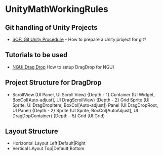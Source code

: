 # UnityMathWorkingRules

## Git handling of Unity Projects
* [SOF: Git Unity Procedure](https://stackoverflow.com/questions/21573405/how-to-prepare-a-unity-project-for-git) - How to prepare a Unity project for git? 

## Tutorials to be used 
* [NGUI Drag Drop](https://www.youtube.com/watch?v=UK3aMHRfgcw) How to setup DragDrop for NGUI


## Project Structure for DragDrop
*   ScrollView (UI Panel, UI Scroll View) {Depth - 1}
		Container (UI Widget, BoxCol[Auto-adjust], UI DragScrollView) {Depth - 2}
		Grid
			Sprite  (UI Sprite, UI DragDropItem, BoxCol[Auto-adjust])
	Panel (UI DragDropRoot, UI Panel) {Depth - 2}
	Sprite (UI Sprite, BoxCol[AutoAdjust], UI DragDopContainer) {Depth - 5}
		Grid (UI Grid) 


## Layout Structure
* Horizontal Layout 
	Left|Default|Right
* Vertical LAyout
	Top|Default|Bottom
